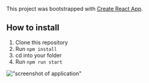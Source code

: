 This project was bootstrapped with [Create React App](https://github.com/facebook/create-react-app).

## How to install

1. Clone this repository
2. Run `npm install`
3. cd into your folder
4. Run `npm run start`

!["screenshot of application"](app-screenshot "App Screenshot")